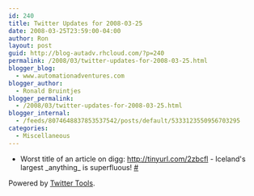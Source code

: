 ```yaml
---
id: 240
title: Twitter Updates for 2008-03-25
date: 2008-03-25T23:59:00-04:00
author: Ron
layout: post
guid: http://blog-autadv.rhcloud.com/?p=240
permalink: /2008/03/twitter-updates-for-2008-03-25.html
blogger_blog:
  - www.automationadventures.com
blogger_author:
  - Ronald Bruintjes
blogger_permalink:
  - /2008/03/twitter-updates-for-2008-03-25.html
blogger_internal:
  - /feeds/8074648837853537542/posts/default/5333123550956703295
categories:
  - Miscellaneous
---
```

  * Worst title of an article on digg: <a href="http://tinyurl.com/2zbcfl" rel="nofollow">http://tinyurl.com/2zbcfl</a> - Iceland's largest \_anything\_ is superfluous! [#](http://twitter.com/ronaldb/statuses/776886800)

<div>
  Powered by <a href="http://alexking.org/projects/wordpress">Twitter Tools</a>.
</div>